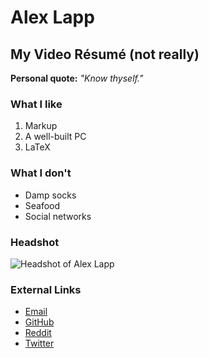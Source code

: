 # Alex Lapp
## My Video R&eacute;sum&eacute; (not really)

**Personal quote:** *"Know thyself."*

### What I like

1. Markup
1. A well-built PC
1. LaTeX

### What I don't

* Damp socks
* Seafood
* Social networks

### Headshot

![Headshot of Alex Lapp](https://avatars3.githubusercontent.com/u/25157151?s=300&v=4)

### External Links

* [Email](mailto:alexrlapp@gmail.com)
* [GitHub](http://github.com/lappermedic)
* [Reddit](http://reddit.com/u/lapper)
* [Twitter](http://twitter.com/lappermedic)